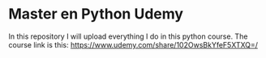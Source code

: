 # Master en Python Udemy
In this repository I will upload everything I do in this python course. The course link is this: https://www.udemy.com/share/102OwsBkYfeF5XTXQ=/
